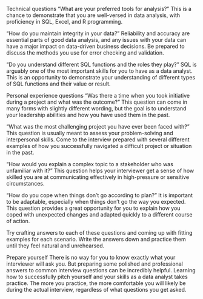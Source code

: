 Technical questions
“What are your preferred tools for analysis?”  This is a chance to demonstrate that you are well-versed in data analysis, with proficiency in SQL, Excel, and R programming.

“How do you maintain integrity in your data?”  Reliability and accuracy are essential parts of good data analysis, and any issues with your data can have a major impact on data-driven business decisions. Be prepared to discuss the methods you use for error checking and validation.

“Do you understand different SQL functions and the roles they play?”  SQL is arguably one of the most important skills for you to have as a data analyst. This is an opportunity to demonstrate your understanding of different types of SQL functions and their value or result.

Personal experience questions
“Was there a time when you took initiative during a project and what was the outcome?” This question can come in many forms with slightly different wording, but the goal is to understand your leadership abilities and how you have used them in the past. 

“What was the most challenging project you have ever been faced with?” This question is usually meant to assess your problem-solving and interpersonal skills. Come to the interview prepared with several different examples of how you successfully navigated a difficult project or situation in the past. 

“How would you explain a complex topic to a stakeholder who was unfamiliar with it?” This question helps your interviewer get a sense of how skilled you are at communicating effectively in high-pressure or sensitive circumstances.

“How do you cope when things don’t go according to plan?” It is important to be adaptable, especially when things don’t go the way you expected. This question provides a great opportunity for you to explain how you coped with unexpected changes and adapted quickly to a different course of action.

Try crafting answers to each of these questions and coming up with fitting examples for each scenario. Write the answers down and practice them until they feel natural and unrehearsed.  

Prepare yourself
There is no way for you to know exactly what your interviewer will ask you. But preparing some polished and professional answers to common interview questions can be incredibly helpful. Learning how to successfully pitch yourself and your skills as a data analyst takes practice. The more you practice, the more comfortable you will likely be during the actual interview, regardless of what questions you get asked.  

